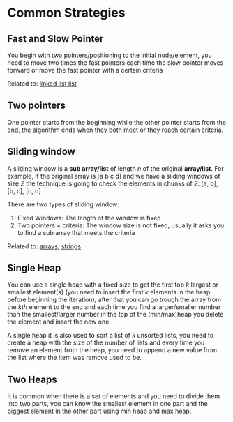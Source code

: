 # Common Strategies

## Fast and Slow Pointer

You begin with two pointers/positioning to the initial node/element, you need to move two times the fast pointers each time the slow pointer moves forward or move the fast pointer with a certain criteria

Related to: [linked list](../DataStructures/LinkedList/Info.md),[list]()

## Two pointers

One pointer starts from the beginning while the other pointer starts from the end, the algorithm ends when they both meet or they reach certain criteria.

## Sliding window

A sliding window is a **sub array/list** of length _n_ of the original **array/list**.
For example, if the original array is [a b c d] and we have a sliding windows of size _2_ the technique is going to check the elements in chunks of _2_: [a, b], [b, c], [c, d]

There are two types of sliding window:

1. Fixed Windows: The length of the window is fixed
1. Two pointers + criteria: The window size is not fixed, usually it asks you to find a sub array that meets the criteria

Related to: [arrays](), [strings]()

## Single Heap

You can use a single heap with a fixed size to get the first top _k_ largest or smallest element(s) (you need to insert the first _k_ elements in the heap before beginning the iteration), after that you can go trough the array from the _kth_ element to the end and each time you find a larger/smaller number than the smallest/larger number in the top of the (min/max)heap you delete the element and insert the new one.

A single heap it is also used to sort a list of _k_ unsorted lists, you need to create a heap with the size of the number of lists and every time you remove an element from the heap, you need to append a new value from the list where the item was remove used to be.

## Two Heaps

It is common when there is a set of elements and you need to divide them into two parts, you can know the smallest element in one part and the biggest element in the other part using min heap and max heap.
